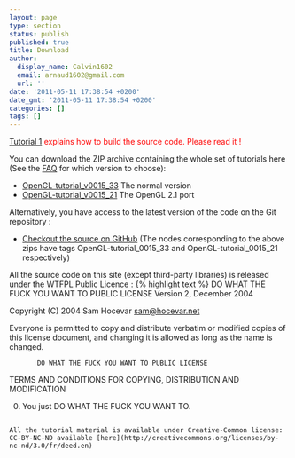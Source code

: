 ```yaml
---
layout: page
type: section
status: publish
published: true
title: Download
author:
  display_name: Calvin1602
  email: arnaud1602@gmail.com
  url: ''
date: '2011-05-11 17:38:54 +0200'
date_gmt: '2011-05-11 17:38:54 +0200'
categories: []
tags: []
---
```


<span style="color: #ff0000;">[Tutorial 1](http://www.opengl-tutorial.org/beginners-tutorials/tutorial-1-opening-a-window/) explains how to build the source code. Please read it !</span>

You can download the ZIP archive containing the whole set of tutorials here (See the [FAQ](http://www.opengl-tutorial.org/miscellaneous/faq/) for which version to choose):

* [OpenGL-tutorial_v0015_33](https://github.com/opengl-tutorials/ogl/archive/OpenGL-tutorial_0015_33.zip) The normal version
* [OpenGL-tutorial_v0015_21](https://github.com/opengl-tutorials/ogl/archive/OpenGL-tutorial_0015_21.zip) The OpenGL 2.1 port

Alternatively, you have access to the latest version of the code on the Git repository :

* [Checkout the source on GitHub](https://github.com/opengl-tutorials/ogl) (The nodes corresponding to the above zips have tags OpenGL-tutorial_0015_33 and OpenGL-tutorial_0015_21 respectively)

All the source code on this site (except third-party libraries) is released under the WTFPL Public Licence :
{% highlight text %}
           DO WHAT THE FUCK YOU WANT TO PUBLIC LICENSE
                   Version 2, December 2004

Copyright (C) 2004 Sam Hocevar <sam@hocevar.net>

Everyone is permitted to copy and distribute verbatim or modified
copies of this license document, and changing it is allowed as long
as the name is changed.

           DO WHAT THE FUCK YOU WANT TO PUBLIC LICENSE
  TERMS AND CONDITIONS FOR COPYING, DISTRIBUTION AND MODIFICATION

 0. You just DO WHAT THE FUCK YOU WANT TO.
```

All the tutorial material is available under Creative-Common license: CC-BY-NC-ND available [here](http://creativecommons.org/licenses/by-nc-nd/3.0/fr/deed.en)
